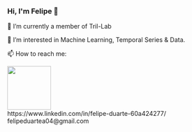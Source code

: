 
### Hi, I'm Felipe 👋

<!--
**felipeduartea/felipeduartea**
...-->   
🔭 I’m currently a member of Tril-Lab

🌱 I’m interested in Machine Learning, Temporal Series & Data.

📫 How to reach me: 
<div>
  <img src = "https://www.google.com/url?sa=i&url=https%3A%2F%2Fwww.flaticon.com%2Fbr%2Ficone-gratis%2Flinkedin_174857&psig=AOvVaw3Ey_unN8B3WnM4Pp_hC5YU&ust=1700072717748000&source=images&cd=vfe&ved=0CBEQjRxqFwoTCNCNmMWOxIIDFQAAAAAdAAAAABAE" width = 100px />

</div>
https://www.linkedin.com/in/felipe-duarte-60a424277/ 
felipeduartea04@gmail.com
